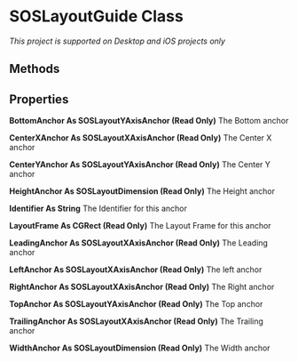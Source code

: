 # SOSLayoutGuide Class
*This project is supported on Desktop and iOS projects only*

## Methods

## Properties
**BottomAnchor As SOSLayoutYAxisAnchor (Read Only)**
The Bottom anchor

**CenterXAnchor As SOSLayoutXAxisAnchor (Read Only)**
The Center X anchor

**CenterYAnchor As SOSLayoutYAxisAnchor (Read Only)**
The Center Y anchor

**HeightAnchor As SOSLayoutDimension (Read Only)**
The Height anchor

**Identifier As String**
The Identifier for this anchor

**LayoutFrame As CGRect (Read Only)**
The Layout Frame for this anchor

**LeadingAnchor As SOSLayoutXAxisAnchor (Read Only)**
The Leading anchor

**LeftAnchor As SOSLayoutXAxisAnchor (Read Only)**
The left anchor

**RightAnchor As SOSLayoutXAxisAnchor (Read Only)**
The Right anchor

**TopAnchor As SOSLayoutYAxisAnchor (Read Only)**
The Top anchor

**TrailingAnchor As SOSLayoutXAxisAnchor (Read Only)**
The Trailing anchor

**WidthAnchor As SOSLayoutDimension (Read Only)**
The Width anchor

